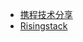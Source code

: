 - [携程技术分享](http://techshow.ctrip.com/archives/category/share)
- [Risingstack](https://blog.risingstack.com/)
